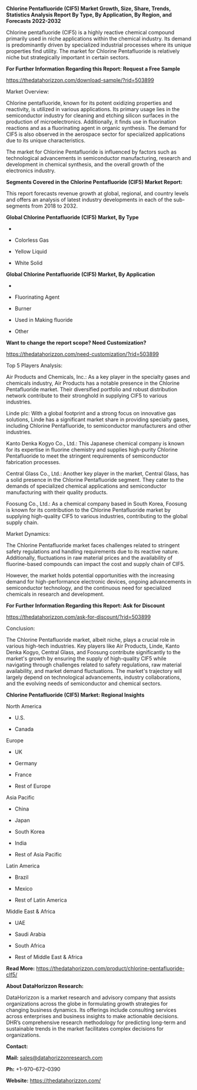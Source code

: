 **Chlorine Pentafluoride (ClF5) Market Growth, Size, Share, Trends,
Statistics Analysis Report By Type, By Application, By Region, and
Forecasts 2022-2032**

Chlorine pentafluoride (ClF5) is a highly reactive chemical compound
primarily used in niche applications within the chemical industry. Its
demand is predominantly driven by specialized industrial processes where
its unique properties find utility. The market for Chlorine
Pentafluoride is relatively niche but strategically important in certain
sectors.

**For Further Information Regarding this Report: Request a Free Sample**

<https://thedatahorizzon.com/download-sample/?rid=503899>

Market Overview:

Chlorine pentafluoride, known for its potent oxidizing properties and
reactivity, is utilized in various applications. Its primary usage lies
in the semiconductor industry for cleaning and etching silicon surfaces
in the production of microelectronics. Additionally, it finds use in
fluorination reactions and as a fluorinating agent in organic synthesis.
The demand for ClF5 is also observed in the aerospace sector for
specialized applications due to its unique characteristics.

The market for Chlorine Pentafluoride is influenced by factors such as
technological advancements in semiconductor manufacturing, research and
development in chemical synthesis, and the overall growth of the
electronics industry.

**Segments Covered in the Chlorine Pentafluoride (ClF5) Market Report:**

This report forecasts revenue growth at global, regional, and country
levels and offers an analysis of latest industry developments in each of
the sub-segments from 2018 to 2032.

**Global Chlorine Pentafluoride (ClF5) Market, By Type**

-   

-   Colorless Gas

-   Yellow Liquid

-   White Solid

**Global Chlorine Pentafluoride (ClF5) Market, By Application**

-   

-   Fluorinating Agent

-   Burner

-   Used in Making fluoride

-   Other

**Want to change the report scope? Need Customization?**

<https://thedatahorizzon.com/need-customization/?rid=503899>

Top 5 Players Analysis:

Air Products and Chemicals, Inc.: As a key player in the specialty gases
and chemicals industry, Air Products has a notable presence in the
Chlorine Pentafluoride market. Their diversified portfolio and robust
distribution network contribute to their stronghold in supplying ClF5 to
various industries.

Linde plc: With a global footprint and a strong focus on innovative gas
solutions, Linde has a significant market share in providing specialty
gases, including Chlorine Pentafluoride, to semiconductor manufacturers
and other industries.

Kanto Denka Kogyo Co., Ltd.: This Japanese chemical company is known for
its expertise in fluorine chemistry and supplies high-purity Chlorine
Pentafluoride to meet the stringent requirements of semiconductor
fabrication processes.

Central Glass Co., Ltd.: Another key player in the market, Central
Glass, has a solid presence in the Chlorine Pentafluoride segment. They
cater to the demands of specialized chemical applications and
semiconductor manufacturing with their quality products.

Foosung Co., Ltd.: As a chemical company based in South Korea, Foosung
is known for its contribution to the Chlorine Pentafluoride market by
supplying high-quality ClF5 to various industries, contributing to the
global supply chain.

Market Dynamics:

The Chlorine Pentafluoride market faces challenges related to stringent
safety regulations and handling requirements due to its reactive nature.
Additionally, fluctuations in raw material prices and the availability
of fluorine-based compounds can impact the cost and supply chain of
ClF5.

However, the market holds potential opportunities with the increasing
demand for high-performance electronic devices, ongoing advancements in
semiconductor technology, and the continuous need for specialized
chemicals in research and development.

**For Further Information Regarding this Report: Ask for Discount**

<https://thedatahorizzon.com/ask-for-discount/?rid=503899>

Conclusion:

The Chlorine Pentafluoride market, albeit niche, plays a crucial role in
various high-tech industries. Key players like Air Products, Linde,
Kanto Denka Kogyo, Central Glass, and Foosung contribute significantly
to the market's growth by ensuring the supply of high-quality ClF5 while
navigating through challenges related to safety regulations, raw
material availability, and market demand fluctuations. The market's
trajectory will largely depend on technological advancements, industry
collaborations, and the evolving needs of semiconductor and chemical
sectors.

**Chlorine Pentafluoride (ClF5) Market: Regional Insights**

North America

-   U.S.

-   Canada

Europe

-   UK

-   Germany

-   France

-   Rest of Europe

Asia Pacific

-   China

-   Japan

-   South Korea

-   India

-   Rest of Asia Pacific

Latin America

-   Brazil

-   Mexico

-   Rest of Latin America

Middle East & Africa

-   UAE

-   Saudi Arabia

-   South Africa

-   Rest of Middle East & Africa

**Read More:**
<https://thedatahorizzon.com/product/chlorine-pentafluoride-clf5/>

**About DataHorizzon Research:**

DataHorizzon is a market research and advisory company that assists
organizations across the globe in formulating growth strategies for
changing business dynamics. Its offerings include consulting services
across enterprises and business insights to make actionable decisions.
DHR’s comprehensive research methodology for predicting long-term and
sustainable trends in the market facilitates complex decisions for
organizations.

**Contact:**

**Mail:** <sales@datahorizzonresearch.com>

**Ph:** +1–970–672–0390

**Website:** <https://thedatahorizzon.com/>
